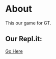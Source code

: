 # About
This our game for GT.


## Our Repl.it:

[Go Here](https://repl.it/@impozible1/Game-For-GT#index.html)
